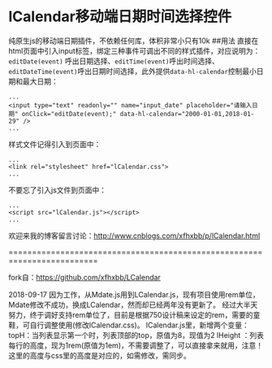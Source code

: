 lCalendar移动端日期时间选择控件
==========
纯原生js的移动端日期插件，不依赖任何库，体积非常小只有10k
##用法
直接在html页面中引入input标签，绑定三种事件可调出不同的样式插件，对应说明为：`editDate(event)` 呼出日期选择、`editTime(event)`呼出时间选择、`editDateTime(event)`呼出日期时间选择，此外提供`data-hl-calendar`控制最小日期和最大日期：
```
...
<input type="text" readonly="" name="input_date" placeholder="请输入日期" onClick="editDate(event);" data-hl-calendar="2000-01-01,2018-01-29" />
...
```
样式文件记得引入到页面中：
```
...
<link rel="stylesheet" href="lCalendar.css">
...
```
不要忘了引入js文件到页面中：
```
...
<script src="lCalendar.js"></script>
...
```
欢迎来我的博客留言讨论：http://www.cnblogs.com/xfhxbb/p/lCalendar.html











=========================================================================


fork自：https://github.com/xfhxbb/LCalendar



2018-09-17
因为工作，从Mdate.js用到LCalendar.js，现有项目使用rem单位，Mdate修改不成功，换成LCalendar，然而却已经两年没有更新了。
经过大半天努力，终于调好支持rem单位了，目前是根据750设计稿来设定的rem，需要的童鞋，可自行调整使用(修改lCalendar.css)。
lCalendar.js里，新增两个变量：
topH：当列表显示第一个时，列表顶部的top，原值为8，现值为2
lHeight ：列表每行的高度，现为1rem(原值为1em)，不需要调整了，可以直接拿来就用，注意！这里的高度与css里的高度是对应的，如需修改，需同步。

